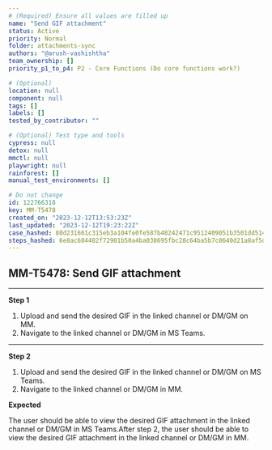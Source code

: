 ```yaml
---
# (Required) Ensure all values are filled up
name: "Send GIF attachment"
status: Active
priority: Normal
folder: attachments-sync
authors: "@arush-vashishtha"
team_ownership: []
priority_p1_to_p4: P2 - Core Functions (Do core functions work?)

# (Optional)
location: null
component: null
tags: []
labels: []
tested_by_contributor: ""

# (Optional) Test type and tools
cypress: null
detox: null
mmctl: null
playwright: null
rainforest: []
manual_test_environments: []

# Do not change
id: 122766318
key: MM-T5478
created_on: "2023-12-12T13:53:23Z"
last_updated: "2023-12-12T19:23:22Z"
case_hashed: 80d231661c315eb3a104fe0fe587b48242471c9512409051b3501dd514652416774a4074ef372974e61422119ee6ae97
steps_hashed: 6e8ac684482f72901b50a4ba038695fbc28c64ba5b7c0640d21a8af5d1deaf21a5ff0d75b58b4c72fb7d00134f7c974c
---
```


<!-- (Auto-generated) Based on frontmatter's "key" and "name" -->

## MM-T5478: Send GIF attachment

---

**Step 1**

1. Upload and send the desired GIF in the linked channel or DM/GM on MM.
2. Navigate to the linked channel or DM/GM in MS Teams.

---

**Step 2**

1. Upload and send the desired GIF in the linked channel or DM/GM on MS Teams.
2. Navigate to the linked channel or DM/GM in MM.

**Expected**

The user should be able to view the desired GIF attachment in the linked channel or DM/GM in MS Teams.After step 2, the user should be able to view the desired GIF attachment in the linked channel or DM/GM in MM.
